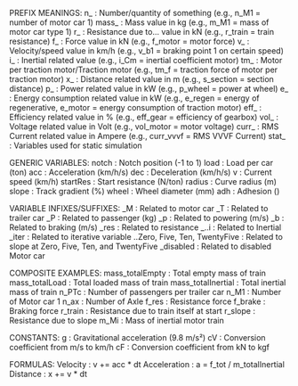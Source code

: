 PREFIX MEANINGS:
n_    : Number/quantity of something (e.g., n_M1 = number of motor car 1)
mass_    : Mass value in kg (e.g., m_M1 = mass of motor car type 1)
r_    : Resistance due to... value in kN (e.g., r_train = train resistance)
f_    : Force value in kN (e.g., f_motor = motor force)
v_    : Velocity/speed value in km/h (e.g., v_b1 = braking point 1 on certain speed)
i_    : Inertial related value (e.g., i_Cm = inertial coefficient motor)
tm_   : Motor per traction motor/Traction motor (e.g., tm_f = traction force of motor per traction motor)
x_    : Distance related value in m (e.g., s_section = section distance)
p_    : Power related value in kW (e.g., p_wheel = power at wheel)
e_    : Energy consumption related value in kW (e.g., e_regen = energy of regenerative, e_motor = energy consumption of traction motor)
eff_  : Efficiency related value in % (e.g., eff_gear = efficiency of gearbox)
vol_  : Voltage related value in Volt (e.g., vol_motor = motor voltage)
curr_ : RMS Current related value in Ampere (e.g., curr_vvvf = RMS VVVF Current)
stat_ : Variables used for static simulation

GENERIC VARIABLES:
notch     : Notch position (-1 to 1)
load      : Load per car (ton)
acc       : Acceleration (km/h/s)
dec       : Deceleration (km/h/s)
v         : Current speed (km/h)
startRes  : Start resistance (N/ton)
radius    : Curve radius (m)
slope     : Track gradient (%)
wheel     : Wheel diameter (mm)
adh       : Adhesion ()

VARIABLE INFIXES/SUFFIXES:
_M                            : Related to motor car
_T                            : Related to trailer car
_P                            : Related to passenger (kg)
_p                            : Related to powering (m/s)
_b                            : Related to braking (m/s)
_res                          : Related to resistance
_..i                          : Related to Inertial
_iter                         : Related to iterative variable
..Zero, Five, Ten, TwentyFive : Related to slope at Zero, Five, Ten, and TwentyFive
_disabled                     : Related to disabled Motor car

COMPOSITE EXAMPLES:
mass_totalEmpty    : Total empty mass of train
mass_totalLoad     : Total loaded mass of train
mass_totalInertial : Total inertial mass of train
n_PTc           : Number of passengers per trailer car
n_M1            : Number of Motor car 1
n_ax            : Number of Axle
f_res           : Resistance force
f_brake         : Braking force
r_train         : Resistance due to train itself at start
r_slope         : Resistance due to slope
m_Mi            : Mass of inertial motor train

CONSTANTS:
g               : Gravitational acceleration (9.8 m/s²)
cV              : Conversion coefficient from m/s to km/h
cF              : Conversion coefficient from kN to kgf

FORMULAS:
Velocity        : v += acc * dt 
Acceleration    : a = f_tot / m_totalInertial
Distance        : x += v * dt